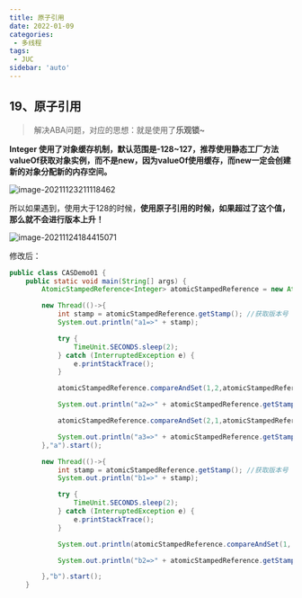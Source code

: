 ```yaml
---
title: 原子引用
date: 2022-01-09
categories:
 - 多线程
tags:
 - JUC
sidebar: 'auto'
---
```

## 19、原子引用

> ​	解决ABA问题，对应的思想：就是使用了**乐观锁~**

**Integer 使用了对象缓存机制，默认范围是-128~127，推荐使用静态工厂方法valueOf获取对象实例，而不是new，因为valueOf使用缓存，而new一定会创建新的对象分配新的内存空间。**

![image-20211123211118462](http://yishenlaoban-img.test.upcdn.net/images/image-20211123211118462.png) 

所以如果遇到，使用大于128的时候，**使用原子引用的时候，如果超过了这个值，那么就不会进行版本上升！**

![image-20211124184415071](http://yishenlaoban-img.test.upcdn.net/images/image-20211124184415071.png) 

修改后：

```java
public class CASDemo01 {
    public static void main(String[] args) {
        AtomicStampedReference<Integer> atomicStampedReference = new AtomicStampedReference<>(1,1);

        new Thread(()->{
            int stamp = atomicStampedReference.getStamp(); //获取版本号
            System.out.println("a1=>" + stamp);

            try {
                TimeUnit.SECONDS.sleep(2);
            } catch (InterruptedException e) {
                e.printStackTrace();
            }

            atomicStampedReference.compareAndSet(1,2,atomicStampedReference.getStamp(),atomicStampedReference.getStamp()+1);

            System.out.println("a2=>" + atomicStampedReference.getStamp());

            atomicStampedReference.compareAndSet(2,1,atomicStampedReference.getStamp(),atomicStampedReference.getStamp()+1);

            System.out.println("a3=>" + atomicStampedReference.getStamp());
        },"a").start();

        new Thread(()->{
            int stamp = atomicStampedReference.getStamp(); //获取版本号
            System.out.println("b1=>" + stamp);

            try {
                TimeUnit.SECONDS.sleep(2);
            } catch (InterruptedException e) {
                e.printStackTrace();
            }

            System.out.println(atomicStampedReference.compareAndSet(1, 6, stamp, stamp + 1));

            System.out.println("b2=>" + atomicStampedReference.getStamp());

        },"b").start();
    }
```

